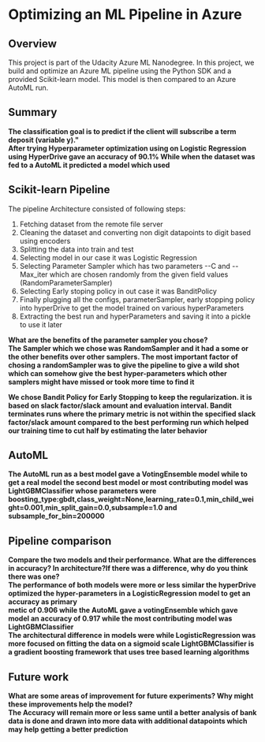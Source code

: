 # Optimizing an ML Pipeline in Azure

## Overview
This project is part of the Udacity Azure ML Nanodegree.
In this project, we build and optimize an Azure ML pipeline using the Python SDK and a provided Scikit-learn model.
This model is then compared to an Azure AutoML run.

## Summary
**The classification goal is to predict if the client will subscribe a term deposit (variable y)."**
<br>
**After trying Hyperparameter optimization using on Logistic Regression using HyperDrive gave an accuracy of 90.1%
  While when the dataset was fed to a AutoML it predicted a model which used**

## Scikit-learn Pipeline
The pipeline Architecture consisted of following steps:
1. Fetching dataset from the remote file server
2. Cleaning the dataset and converting non digit datapoints to digit based using encoders
3. Splitting the data into train and test 
4. Selecting model in our case it was Logistic Regression
5. Selecting Parameter Sampler which has two parameters --C and --Max_iter which are chosen randomly from the given field values (RandomParameterSampler)
6. Selecting Early stoping policy in out case it was BanditPolicy
7. Finally plugging all the configs, parameterSampler, early stopping policy into hyperDrive to get the model trained on various hyperParameters
8. Extracting the best run and hyperParameters and saving it into a pickle to use it later

**What are the benefits of the parameter sampler you chose?<br>
The Sampler which we chose was RandomSampler and it had a some or the other benefits over other samplers.
The most important factor of chosing a randomSampler was to give the pipeline to give a wild shot which can somehow give the best hyper-parameters
which other samplers might have missed or took more time to find it**

**We chose Bandit Policy for Early Stopping to keep the regularization.
it is based on slack factor/slack amount and evaluation interval. Bandit terminates runs where the primary metric is not within the specified slack factor/slack amount compared to the best performing run which helped our training time to cut half by estimating the later behavior**

## AutoML
**The AutoML run as a best model gave a VotingEnsemble model while to get a real model the second best model or most contributing model was
LightGBMClassifier whose parameters were 
boosting_type:gbdt,class_weight=None,learning_rate=0.1,min_child_weight=0.001,min_split_gain=0.0,subsample=1.0 and subsample_for_bin=200000**

## Pipeline comparison
**Compare the two models and their performance. What are the differences in accuracy? In architecture?If there was a difference, why do you think there was one? <br>
The performance of both models were more or less similar the hyperDrive optimized the hyper-parameters in a LogisticRegression model to get an accuracy as primary <br>
metic of 0.906 while the AutoML gave a votingEnsemble which gave model an accuracy of 0.917 while the most contributing model was LightGBMClassifier<br>
The architectural difference in models were while LogisticRegression was more focused on fitting the data on a sigmoid scale LightGBMClassifier is a gradient boosting framework that uses tree based learning algorithms**

## Future work
**What are some areas of improvement for future experiments? Why might these improvements help the model? <br>
The Accuracy will remain more or less same until a better analysis of bank data is done and drawn into more data with additional datapoints which may help getting a better
prediction**


